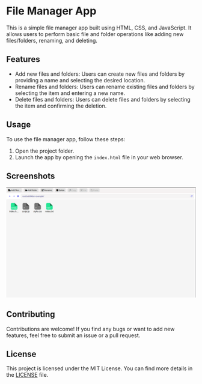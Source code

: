 # File Manager App

This is a simple file manager app built using HTML, CSS, and JavaScript. It allows users to perform basic file and folder operations like adding new files/folders, renaming, and deleting.

## Features

- Add new files and folders: Users can create new files and folders by providing a name and selecting the desired location.
- Rename files and folders: Users can rename existing files and folders by selecting the item and entering a new name.
- Delete files and folders: Users can delete files and folders by selecting the item and confirming the deletion.

## Usage

To use the file manager app, follow these steps:

1. Open the project folder.
2. Launch the app by opening the `index.html` file in your web browser.

## Screenshots


![Screenshot 1](screenshots/ss1.png)

## Contributing

Contributions are welcome! If you find any bugs or want to add new features, feel free to submit an issue or a pull request.

## License

This project is licensed under the MIT License. You can find more details in the [LICENSE](LICENSE) file.

